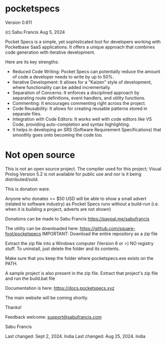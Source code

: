 # pocketspecs

Version 0.611

(c) Sabu Francis Aug 5, 2024

Pocket Specs is a simple, yet sophisticated tool for developers working with Pocketbase SaaS applications. 
It offers a unique approach that combines code generation with iterative development. 

Here are its key strengths:

 * Reduced Code Writing: Pocket Specs can potentially reduce the amount of code a developer needs to write by up to 50%.
 * Iterative Development: It allows for a "Kaizen" style of development, where functionality can be added incrementally.
 * Separation of Concerns: It enforces a disciplined approach by separating route definitions, event handlers, and utility functions.
 * Commenting: It encourages commenting right across the project.
 * Code Reusability: It allows for creating reusable patterns stored in separate files.
 * Integration with Code Editors: It works well with code editors like VS Code, providing auto-completion and syntax highlighting. 
 * It helps in developing an SRS (Software Requirement Specifications) that smoothly goes onto becoming the code too.


Not open source
===============
This is not an open source project. The compiler used for this project; Visual Prolog Version 5.2
is not available for public use and nor is it being distributed/sold.

This is donation ware.

Anyone who donates >= $50 USD will be able to show a small advert (related to software industry)
as Pocket Specs runs without a build-run (i.e. when it is building a project, adverts are not shown)

Donations can be made to Sabu Francis https://paypal.me/sabufrancis

The utility can be downloaded here: https://github.com/square-foot/pocketspecs
IMPORTANT: Download the entire  repository as a zip file

Extract the zip file into a Windows computer (Version 8 or >)
NO registry stuff. To uninstall, just delete the folder and its contents.

Make sure that you keep the folder where pocketspecs.exe exists on the PATH.

A sample project is also present in the zip file. Extract that project's zip file
and run the build.bat file 

Documentation is here: https://docs.pocketspecs.xyz 

The main website will be coming shortly.

Thanks!

Feedback welcome: support@sabufrancis.com

Sabu Francis 

Last changed: Sept 2, 2024. India
Last changed: Aug 25, 2024. India

